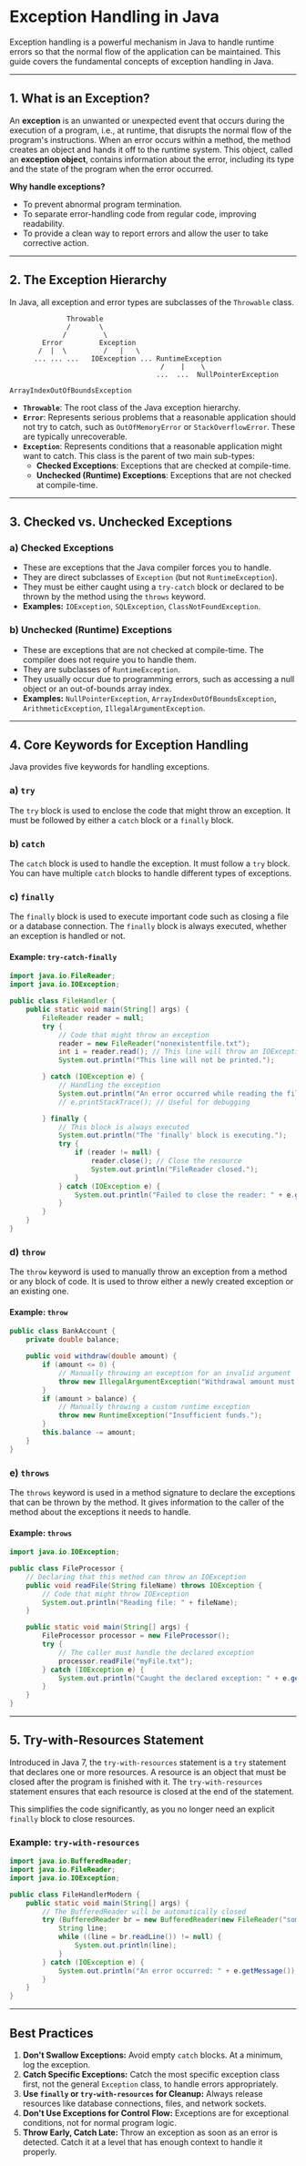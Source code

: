 # Exception Handling in Java

Exception handling is a powerful mechanism in Java to handle runtime errors so that the normal flow of the application can be maintained. This guide covers the fundamental concepts of exception handling in Java.

---

## 1. What is an Exception?

An **exception** is an unwanted or unexpected event that occurs during the execution of a program, i.e., at runtime, that disrupts the normal flow of the program's instructions. When an error occurs within a method, the method creates an object and hands it off to the runtime system. This object, called an **exception object**, contains information about the error, including its type and the state of the program when the error occurred.

**Why handle exceptions?**
-   To prevent abnormal program termination.
-   To separate error-handling code from regular code, improving readability.
-   To provide a clean way to report errors and allow the user to take corrective action.

---

## 2. The Exception Hierarchy

In Java, all exception and error types are subclasses of the `Throwable` class.

```
              Throwable
              /       \
             /         \
        Error         Exception
       /  |  \         /   |   \
      ... ... ...   IOException ... RuntimeException
                                     /    |    \
                                    ...  ...  NullPointerException
                                             ArrayIndexOutOfBoundsException
```

-   **`Throwable`**: The root class of the Java exception hierarchy.
-   **`Error`**: Represents serious problems that a reasonable application should not try to catch, such as `OutOfMemoryError` or `StackOverflowError`. These are typically unrecoverable.
-   **`Exception`**: Represents conditions that a reasonable application might want to catch. This class is the parent of two main sub-types:
    -   **Checked Exceptions**: Exceptions that are checked at compile-time.
    -   **Unchecked (Runtime) Exceptions**: Exceptions that are not checked at compile-time.

---

## 3. Checked vs. Unchecked Exceptions

### a) Checked Exceptions
-   These are exceptions that the Java compiler forces you to handle.
-   They are direct subclasses of `Exception` (but not `RuntimeException`).
-   They must be either caught using a `try-catch` block or declared to be thrown by the method using the `throws` keyword.
-   **Examples:** `IOException`, `SQLException`, `ClassNotFoundException`.

### b) Unchecked (Runtime) Exceptions
-   These are exceptions that are not checked at compile-time. The compiler does not require you to handle them.
-   They are subclasses of `RuntimeException`.
-   They usually occur due to programming errors, such as accessing a null object or an out-of-bounds array index.
-   **Examples:** `NullPointerException`, `ArrayIndexOutOfBoundsException`, `ArithmeticException`, `IllegalArgumentException`.

---

## 4. Core Keywords for Exception Handling

Java provides five keywords for handling exceptions.

### a) `try`
The `try` block is used to enclose the code that might throw an exception. It must be followed by either a `catch` block or a `finally` block.

### b) `catch`
The `catch` block is used to handle the exception. It must follow a `try` block. You can have multiple `catch` blocks to handle different types of exceptions.

### c) `finally`
The `finally` block is used to execute important code such as closing a file or a database connection. The `finally` block is always executed, whether an exception is handled or not.

#### Example: `try-catch-finally`

```java
import java.io.FileReader;
import java.io.IOException;

public class FileHandler {
    public static void main(String[] args) {
        FileReader reader = null;
        try {
            // Code that might throw an exception
            reader = new FileReader("nonexistentfile.txt");
            int i = reader.read(); // This line will throw an IOException
            System.out.println("This line will not be printed.");

        } catch (IOException e) {
            // Handling the exception
            System.out.println("An error occurred while reading the file: " + e.getMessage());
            // e.printStackTrace(); // Useful for debugging

        } finally {
            // This block is always executed
            System.out.println("The 'finally' block is executing.");
            try {
                if (reader != null) {
                    reader.close(); // Close the resource
                    System.out.println("FileReader closed.");
                }
            } catch (IOException e) {
                System.out.println("Failed to close the reader: " + e.getMessage());
            }
        }
    }
}
```

### d) `throw`
The `throw` keyword is used to manually throw an exception from a method or any block of code. It is used to throw either a newly created exception or an existing one.

#### Example: `throw`

```java
public class BankAccount {
    private double balance;

    public void withdraw(double amount) {
        if (amount <= 0) {
            // Manually throwing an exception for an invalid argument
            throw new IllegalArgumentException("Withdrawal amount must be positive.");
        }
        if (amount > balance) {
            // Manually throwing a custom runtime exception
            throw new RuntimeException("Insufficient funds.");
        }
        this.balance -= amount;
    }
}
```

### e) `throws`
The `throws` keyword is used in a method signature to declare the exceptions that can be thrown by the method. It gives information to the caller of the method about the exceptions it needs to handle.

#### Example: `throws`

```java
import java.io.IOException;

public class FileProcessor {
    // Declaring that this method can throw an IOException
    public void readFile(String fileName) throws IOException {
        // Code that might throw IOException
        System.out.println("Reading file: " + fileName);
    }

    public static void main(String[] args) {
        FileProcessor processor = new FileProcessor();
        try {
            // The caller must handle the declared exception
            processor.readFile("myFile.txt");
        } catch (IOException e) {
            System.out.println("Caught the declared exception: " + e.getMessage());
        }
    }
}
```

---

## 5. Try-with-Resources Statement

Introduced in Java 7, the `try-with-resources` statement is a `try` statement that declares one or more resources. A resource is an object that must be closed after the program is finished with it. The `try-with-resources` statement ensures that each resource is closed at the end of the statement.

This simplifies the code significantly, as you no longer need an explicit `finally` block to close resources.

### Example: `try-with-resources`

```java
import java.io.BufferedReader;
import java.io.FileReader;
import java.io.IOException;

public class FileHandlerModern {
    public static void main(String[] args) {
        // The BufferedReader will be automatically closed
        try (BufferedReader br = new BufferedReader(new FileReader("somefile.txt"))) {
            String line;
            while ((line = br.readLine()) != null) {
                System.out.println(line);
            }
        } catch (IOException e) {
            System.out.println("An error occurred: " + e.getMessage());
        }
    }
}
```

---

## Best Practices

1.  **Don't Swallow Exceptions:** Avoid empty `catch` blocks. At a minimum, log the exception.
2.  **Catch Specific Exceptions:** Catch the most specific exception class first, not the general `Exception` class, to handle errors appropriately.
3.  **Use `finally` or `try-with-resources` for Cleanup:** Always release resources like database connections, files, and network sockets.
4.  **Don't Use Exceptions for Control Flow:** Exceptions are for exceptional conditions, not for normal program logic.
5.  **Throw Early, Catch Late:** Throw an exception as soon as an error is detected. Catch it at a level that has enough context to handle it properly.
